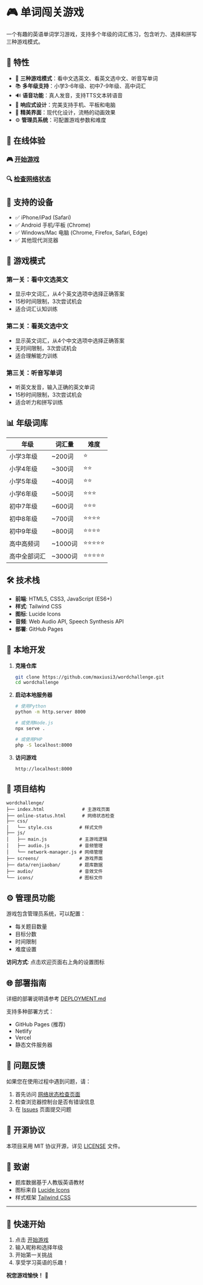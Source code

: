 # 🎮 单词闯关游戏

一个有趣的英语单词学习游戏，支持多个年级的词汇练习，包含听力、选择和拼写三种游戏模式。

## 🌟 特性

- 🎯 **三种游戏模式**：看中文选英文、看英文选中文、听音写单词
- 📚 **多年级支持**：小学3-6年级、初中7-9年级、高中词汇
- 🔊 **语音功能**：真人发音，支持TTS文本转语音
- 📱 **响应式设计**：完美支持手机、平板和电脑
- 🎨 **精美界面**：现代化设计，流畅的动画效果
- ⚙️ **管理员系统**：可配置游戏参数和难度

## 🚀 在线体验

### 🎮 [开始游戏](https://maxiusi3.github.io/wordchallenge/)

### 🔍 [检查网络状态](https://maxiusi3.github.io/wordchallenge/online-status.html)

## 📱 支持的设备

- ✅ iPhone/iPad (Safari)
- ✅ Android 手机/平板 (Chrome)
- ✅ Windows/Mac 电脑 (Chrome, Firefox, Safari, Edge)
- ✅ 其他现代浏览器

## 🎯 游戏模式

### 第一关：看中文选英文
- 显示中文词汇，从4个英文选项中选择正确答案
- 15秒时间限制，3次尝试机会
- 适合词汇认知训练

### 第二关：看英文选中文
- 显示英文词汇，从4个中文选项中选择正确答案
- 无时间限制，3次尝试机会
- 适合理解能力训练

### 第三关：听音写单词
- 听英文发音，输入正确的英文单词
- 15秒时间限制，3次尝试机会
- 适合听力和拼写训练

## 📊 年级词库

| 年级 | 词汇量 | 难度 |
|------|--------|------|
| 小学3年级 | ~200词 | ⭐ |
| 小学4年级 | ~300词 | ⭐⭐ |
| 小学5年级 | ~400词 | ⭐⭐ |
| 小学6年级 | ~500词 | ⭐⭐⭐ |
| 初中7年级 | ~600词 | ⭐⭐⭐ |
| 初中8年级 | ~700词 | ⭐⭐⭐⭐ |
| 初中9年级 | ~800词 | ⭐⭐⭐⭐ |
| 高中高频词 | ~1000词 | ⭐⭐⭐⭐⭐ |
| 高中全部词汇 | ~3000词 | ⭐⭐⭐⭐⭐ |

## 🛠️ 技术栈

- **前端**: HTML5, CSS3, JavaScript (ES6+)
- **样式**: Tailwind CSS
- **图标**: Lucide Icons
- **音频**: Web Audio API, Speech Synthesis API
- **部署**: GitHub Pages

## 🔧 本地开发

1. **克隆仓库**
   ```bash
   git clone https://github.com/maxiusi3/wordchallenge.git
   cd wordchallenge
   ```

2. **启动本地服务器**
   ```bash
   # 使用Python
   python -m http.server 8000

   # 或使用Node.js
   npx serve .

   # 或使用PHP
   php -S localhost:8000
   ```

3. **访问游戏**
   ```
   http://localhost:8000
   ```

## 📁 项目结构

```
wordchallenge/
├── index.html              # 主游戏页面
├── online-status.html      # 网络状态检查
├── css/
│   └── style.css          # 样式文件
├── js/
│   ├── main.js            # 主游戏逻辑
│   ├── audio.js           # 音频管理
│   └── network-manager.js # 网络管理
├── screens/               # 游戏界面
├── data/renjiaoban/       # 题库数据
├── audio/                 # 音效文件
└── icons/                 # 图标文件
```

## ⚙️ 管理员功能

游戏包含管理员系统，可以配置：
- 每关题目数量
- 目标分数
- 时间限制
- 难度设置

**访问方式**: 点击欢迎页面右上角的设置图标

## 🌐 部署指南

详细的部署说明请参考 [DEPLOYMENT.md](./DEPLOYMENT.md)

支持多种部署方式：
- GitHub Pages (推荐)
- Netlify
- Vercel
- 静态文件服务器

## 🐛 问题反馈

如果您在使用过程中遇到问题，请：

1. 首先访问 [网络状态检查页面](https://maxiusi3.github.io/wordchallenge/online-status.html)
2. 检查浏览器控制台是否有错误信息
3. 在 [Issues](https://github.com/maxiusi3/wordchallenge/issues) 页面提交问题

## 📄 开源协议

本项目采用 MIT 协议开源，详见 [LICENSE](./LICENSE) 文件。

## 🙏 致谢

- 题库数据基于人教版英语教材
- 图标来自 [Lucide Icons](https://lucide.dev/)
- 样式框架 [Tailwind CSS](https://tailwindcss.com/)

---

## 🎯 快速开始

1. 点击 [开始游戏](https://maxiusi3.github.io/wordchallenge/)
2. 输入昵称和选择年级
3. 开始第一关挑战
4. 享受学习英语的乐趣！

**祝您游戏愉快！** 🎉
